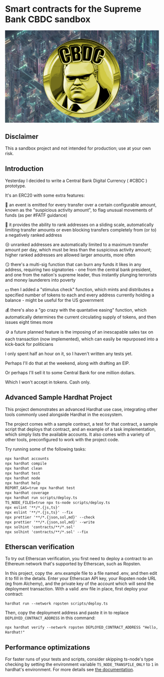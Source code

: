 # Smart contracts for the Supreme Bank CBDC sandbox

![The project logo](./assets/distopiacbdc.jpg)


## Disclaimer

This a sandbox project and not intended for production; use at your own risk.

## Introduction

Yesterday I decided to write a Central Bank Digital Currency ( #CBDC ) prototype.

It's an ERC20 with some extra features:

🤨 an event is emitted for every transfer over a certain configurable amount, known as the "suspicious activity amount", to flag unusual movements of funds (as per #FATF guidance)

🧐 it provides the ability to rank addresses on a sliding scale, automatically limiting transfer amounts or even blocking transfers completely from (or to) a negatively ranked address

😒 unranked addresses are automatically limited to a maximum transfer amount per day, which must be less than the suspicious activity amount; higher ranked addresses are allowed larger amounts, more often

😏 there's a multi-sig function that can burn any funds it likes in any address, requiring two signatories - one from the central bank president, and one from the nation's supreme leader, thus instantly plunging terrorists and money launderers into poverty

💵 then I added a "stimulus check" function, which mints and distributes a specified number of tokens to each and every address currently holding a balance - might be useful for the US government

💰 there's also a "go crazy with the quantative easing" function, which automatically determines the current circulating supply of tokens, and then issues eight times more

🪙 a future planned feature is the imposing of an inescapable sales tax on each transaction (now implemented), which can easily be repurposed into a kick-back for politicians

I only spent half an hour on it, so I haven't written any tests yet.

Perhaps I'll do that at the weekend, along with drafting an EIP.

Or perhaps I'll sell it to some Central Bank for one million dollars.

Which I won't accept in tokens. Cash only.

## Advanced Sample Hardhat Project

This project demonstrates an advanced Hardhat use case, integrating other tools commonly used alongside Hardhat in the ecosystem.

The project comes with a sample contract, a test for that contract, a sample script that deploys that contract, and an example of a task implementation, which simply lists the available accounts. It also comes with a variety of other tools, preconfigured to work with the project code.

Try running some of the following tasks:

```shell
npx hardhat accounts
npx hardhat compile
npx hardhat clean
npx hardhat test
npx hardhat node
npx hardhat help
REPORT_GAS=true npx hardhat test
npx hardhat coverage
npx hardhat run scripts/deploy.ts
TS_NODE_FILES=true npx ts-node scripts/deploy.ts
npx eslint '**/*.{js,ts}'
npx eslint '**/*.{js,ts}' --fix
npx prettier '**/*.{json,sol,md}' --check
npx prettier '**/*.{json,sol,md}' --write
npx solhint 'contracts/**/*.sol'
npx solhint 'contracts/**/*.sol' --fix
```

## Etherscan verification

To try out Etherscan verification, you first need to deploy a contract to an Ethereum network that's supported by Etherscan, such as Ropsten.

In this project, copy the .env.example file to a file named .env, and then edit it to fill in the details. Enter your Etherscan API key, your Ropsten node URL (eg from Alchemy), and the private key of the account which will send the deployment transaction. With a valid .env file in place, first deploy your contract:

```shell
hardhat run --network ropsten scripts/deploy.ts
```

Then, copy the deployment address and paste it in to replace `DEPLOYED_CONTRACT_ADDRESS` in this command:

```shell
npx hardhat verify --network ropsten DEPLOYED_CONTRACT_ADDRESS "Hello, Hardhat!"
```

## Performance optimizations

For faster runs of your tests and scripts, consider skipping ts-node's type checking by setting the environment variable `TS_NODE_TRANSPILE_ONLY` to `1` in hardhat's environment. For more details see [the documentation](https://hardhat.org/guides/typescript.html#performance-optimizations).
